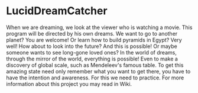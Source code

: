 # LucidDreamCatcher
  When we are dreaming, we look at the viewer who is watching a movie. This program will be directed by his own dreams. We want to go to another planet? You are welcome! Or learn how to build pyramids in Egypt? Very well! How about to look into the future? And this is possible! Or maybe someone wants to see long-gone loved ones? In the world of dreams, through the mirror of the world, everything is possible! Even to make a discovery of global scale, such as Mendeleev's famous table. To get this amazing state need only remember what you want to get there, you have to have the intention and awareness. For this we need to practice. For more information about this project you may read in Wiki.



